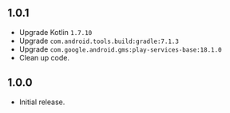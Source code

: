 ## 1.0.1

* Upgrade Kotlin `1.7.10`
* Upgrade `com.android.tools.build:gradle:7.1.3`
* Upgrade `com.google.android.gms:play-services-base:18.1.0`
* Clean up code.

## 1.0.0

* Initial release.
